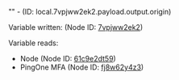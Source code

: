 "" - (ID: local.7vpjww2ek2.payload.output.origin)

Variable written:
 (Node ID: [7vpjww2ek2](../nodes/7vpjww2ek2.md))

Variable reads:
* Node (Node ID: [61c9e2dt59](../nodes/61c9e2dt59.md))
* PingOne MFA (Node ID: [fj8w62y4z3](../nodes/fj8w62y4z3.md))
